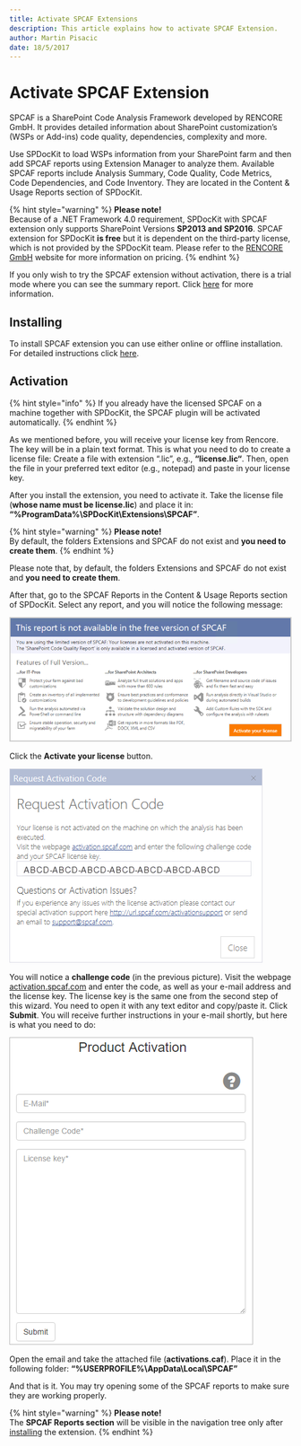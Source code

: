 ```yaml
---
title: Activate SPCAF Extensions
description: This article explains how to activate SPCAF Extension.
author: Martin Pisacic
date: 18/5/2017
---
```


# Activate SPCAF Extension

SPCAF is a SharePoint Code Analysis Framework developed by RENCORE GmbH. It provides detailed information about SharePoint customization’s \(WSPs or Add-ins\) code quality, dependencies, complexity and more.

Use SPDocKit to load WSPs information from your SharePoint farm and then add SPCAF reports using Extension Manager to analyze them. Available SPCAF reports include Analysis Summary, Code Quality, Code Metrics, Code Dependencies, and Code Inventory. They are located in the Content & Usage Reports section of SPDocKit.

{% hint style="warning" %}
**Please note!**  
Because of a .NET Framework 4.0 requirement, SPDocKit with SPCAF extension only supports SharePoint Versions **SP2013 and SP2016**. SPCAF extension for SPDocKit **is free** but it is dependent on the third-party license, which is not provided by the SPDocKit team. Please refer to the [RENCORE GmbH](https://www.spcaf.com/) website for more information on pricing.
{% endhint %}

If you only wish to try the SPCAF extension without activation, there is a trial mode where you can see the summary report. Click [here](https://rencore.com/products/spcaf/try/) for more information.

## **Installing**

To install SPCAF extension you can use either online or offline installation. For detailed instructions click [here](install-spdockit-extensions.md).

## **Activation**

{% hint style="info" %}
If you already have the licensed SPCAF on a machine together with SPDocKit, the SPCAF plugin will be activated automatically.
{% endhint %}

As we mentioned before, you will receive your license key from Rencore. The key will be in a plain text format. This is what you need to do to create a license file: Create a file with extension “.lic”, e.g., **“license.lic“**. Then, open the file in your preferred text editor \(e.g., notepad\) and paste in your license key.

After you install the extension, you need to activate it. Take the license file \(**whose name must be license.lic**\) and place it in: **“%ProgramData%\SPDocKit\Extensions\SPCAF”**.

{% hint style="warning" %}
**Please note!**  
By default, the folders Extensions and SPCAF do not exist and **you need to create them**.
{% endhint %}

Please note that, by default, the folders Extensions and SPCAF do not exist and **you need to create them**.

After that, go to the SPCAF Reports in the Content & Usage Reports section of SPDocKit. Select any report, and you will notice the following message:

![](../../.gitbook/assets/spcaf-trial-1%20%281%29.png)

Click the **Activate your license** button.

![](../../.gitbook/assets/spcaf-activation-code.png)

You will notice a **challenge code** \(in the previous picture\). Visit the webpage [activation.spcaf.com](https://activation.rencore.com/) and enter the code, as well as your e-mail address and the license key. The license key is the same one from the second step of this wizard. You need to open it with any text editor and copy/paste it. Click **Submit**. You will receive further instructions in your e-mail shortly, but here is what you need to do:

![](../../.gitbook/assets/spcaf-activation.png)

Open the email and take the attached file \(**activations.caf**\). Place it in the following folder: **“%USERPROFILE%\AppData\Local\SPCAF”**

And that is it. You may try opening some of the SPCAF reports to make sure they are working properly.

{% hint style="warning" %}
**Please note!**  
The **SPCAF Reports section** will be visible in the navigation tree only after [installing](install-spdockit-extensions.md) the extension.
{% endhint %}

